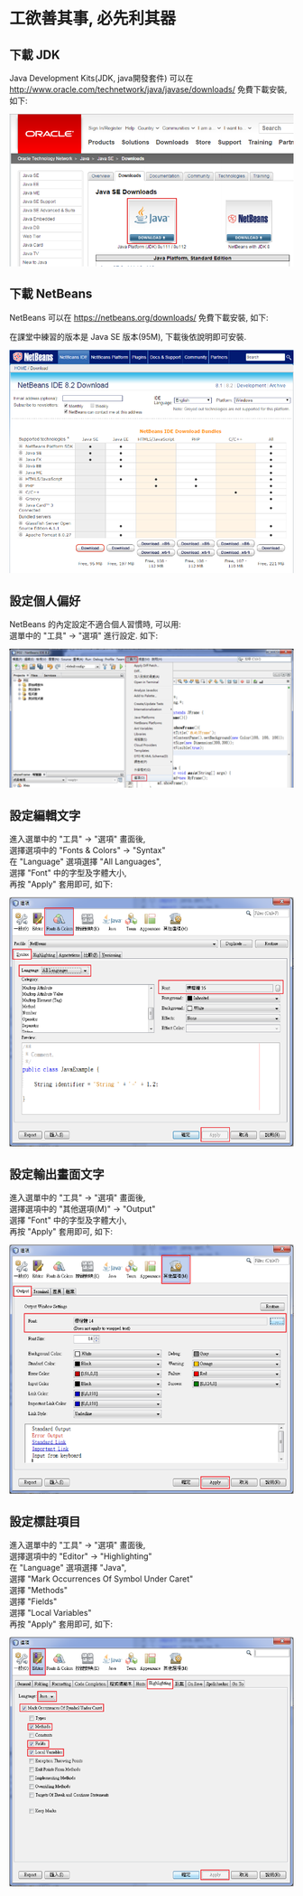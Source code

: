 # 工欲善其事, 必先利其器


## 下載 JDK

Java Development Kits(JDK, java開發套件) 可以在 http://www.oracle.com/technetwork/java/javase/downloads/  免費下載安裝, 如下:<p>

![GitHub Logo](/images/java-01.png)



## 下載 NetBeans

NetBeans 可以在 https://netbeans.org/downloads/  免費下載安裝, 如下:<p>
在課堂中練習的版本是 Java SE 版本(95M), 下載後依說明即可安裝. <p>

![GitHub Logo](/images/netbeans-01.png)


## 設定個人偏好

NetBeans 的內定設定不適合個人習慣時, 可以用:<br>
選單中的 "工具" -> "選項" 進行設定. 如下: <p>

![GitHub Logo](/images/netbeans-02.png)


## 設定編輯文字

進入選單中的 "工具" -> "選項" 畫面後,<br>
選擇選項中的 "Fonts & Colors" -> "Syntax" <br>
在 "Language" 選項選擇 "All Languages", <br>
選擇 "Font" 中的字型及字體大小, <br>
再按 "Apply" 套用即可, 如下: <p>

![GitHub Logo](/images/netbeans-03.png)


## 設定輸出畫面文字

進入選單中的 "工具" -> "選項" 畫面後,<br>
選擇選項中的 "其他選項(M)" -> "Output" <br>
選擇 "Font" 中的字型及字體大小, <br>
再按 "Apply" 套用即可, 如下: <p>

![GitHub Logo](/images/netbeans-04.png)


## 設定標註項目

進入選單中的 "工具" -> "選項" 畫面後,<br>
選擇選項中的 "Editor" -> "Highlighting" <br>
在 "Language" 選項選擇 "Java", <br>
選擇 "Mark Occurrences Of Symbol Under Caret"<br>
選擇 "Methods"<br>
選擇 "Fields"<br>
選擇 "Local Variables"<br>
再按 "Apply" 套用即可, 如下: <p>

![GitHub Logo](/images/netbeans-05.png)
